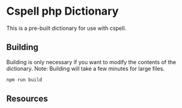 # Cspell php Dictionary

This is a pre-built dictionary for use with cspell.

## Building

Building is only necessary if you want to modify the contents of the dictionary.  Note: Building will take a few minutes for large files.

```sh
npm run build
```

## Resources

